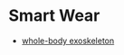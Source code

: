 # Smart Wear
* [whole-body exoskeleton](https://www.ted.com/talks/miguel_nicolelis_a_monkey_that_controls_a_robot_with_its_thoughts_no_really/transcript?language=ko#t-876470)
